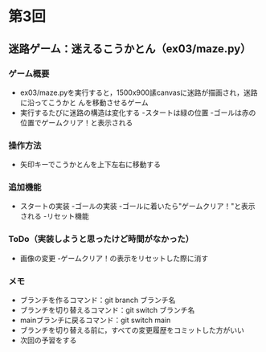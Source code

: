 # 第3回
## 迷路ゲーム：迷えるこうかとん（ex03/maze.py）
### ゲーム概要
- ex03/maze.pyを実行すると，1500x900䛾canvasに迷路が描画され，迷路に沿ってこうかと
んを移動させるゲーム
- 実行するたびに迷路の構造は変化する
-スタートは緑の位置
-ゴールは赤の位置でゲームクリア！と表示される
### 操作方法
- 矢印キーでこうかとんを上下左右に移動する
### 追加機能
- スタートの実装
-ゴールの実装
-ゴールに着いたら"ゲームクリア！"と表示される
-リセット機能
### ToDo（実装しようと思ったけど時間がなかった）
- 画像の変更
-ゲームクリア！の表示をリセットした際に消す
### メモ
- ブランチを作るコマンド：git branch ブランチ名
- ブランチを切り替えるコマンド：git switch ブランチ名
- mainブランチに戻るコマンド：git switch main
- ブランチを切り替える前に，すべての変更履歴をコミットした方がいい
- 次回の予習をする